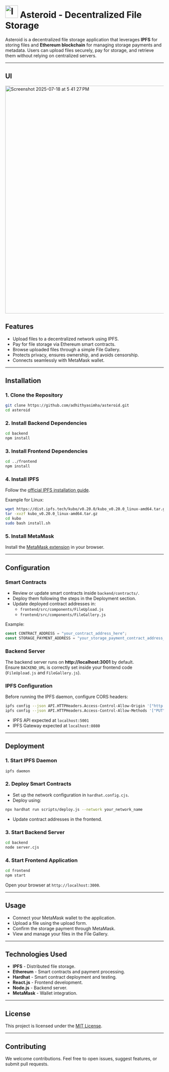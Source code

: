 # <img src="https://github.com/user-attachments/assets/fca3c7ac-9e1f-42d4-9b1d-97333972615e" alt="logo" width="40"/> Asteroid - Decentralized File Storage


Asteroid is a decentralized file storage application that leverages **IPFS** for storing files and **Ethereum blockchain** for managing storage payments and metadata. Users can upload files securely, pay for storage, and retrieve them without relying on centralized servers.

---

## UI

<img width="1236" height="723" alt="Screenshot 2025-07-18 at 5 41 27 PM" src="https://github.com/user-attachments/assets/b6a1f3df-9e80-44a0-ac93-b5fc4ad4d2b4" />


## Features
- Upload files to a decentralized network using IPFS.
- Pay for file storage via Ethereum smart contracts.
- Browse uploaded files through a simple File Gallery.
- Protects privacy, ensures ownership, and avoids censorship.
- Connects seamlessly with MetaMask wallet.

---

## Installation

### 1. Clone the Repository
```bash
git clone https://github.com/adhithyasimha/asteroid.git
cd asteroid
```

### 2. Install Backend Dependencies
```bash
cd backend
npm install
```

### 3. Install Frontend Dependencies
```bash
cd ../frontend
npm install
```

### 4. Install IPFS
Follow the [official IPFS installation guide](https://docs.ipfs.tech/install/).

Example for Linux:
```bash
wget https://dist.ipfs.tech/kubo/v0.20.0/kubo_v0.20.0_linux-amd64.tar.gz
tar -xvzf kubo_v0.20.0_linux-amd64.tar.gz
cd kubo
sudo bash install.sh
```

### 5. Install MetaMask
Install the [MetaMask extension](https://metamask.io/) in your browser.

---

## Configuration

### Smart Contracts
- Review or update smart contracts inside `backend/contracts/`.
- Deploy them following the steps in the Deployment section.
- Update deployed contract addresses in:
  - `frontend/src/components/FileUpload.js`
  - `frontend/src/components/FileGallery.js`

Example:
```javascript
const CONTRACT_ADDRESS = "your_contract_address_here";
const STORAGE_PAYMENT_ADDRESS = "your_storage_payment_contract_address_here";
```

### Backend Server
The backend server runs on **http://localhost:3001** by default.  
Ensure `BACKEND_URL` is correctly set inside your frontend code (`FileUpload.js` and `FileGallery.js`).

### IPFS Configuration
Before running the IPFS daemon, configure CORS headers:
```bash
ipfs config --json API.HTTPHeaders.Access-Control-Allow-Origin '["http://localhost:3000", "http://127.0.0.1:5001"]'
ipfs config --json API.HTTPHeaders.Access-Control-Allow-Methods '["PUT", "POST", "GET"]'
```
- IPFS API expected at `localhost:5001`
- IPFS Gateway expected at `localhost:8080`

---

## Deployment

### 1. Start IPFS Daemon
```bash
ipfs daemon
```

### 2. Deploy Smart Contracts
- Set up the network configuration in `hardhat.config.cjs`.
- Deploy using:
```bash
npx hardhat run scripts/deploy.js --network your_network_name
```
- Update contract addresses in the frontend.

### 3. Start Backend Server
```bash
cd backend
node server.cjs
```

### 4. Start Frontend Application
```bash
cd frontend
npm start
```

Open your browser at `http://localhost:3000`.

---

## Usage

- Connect your MetaMask wallet to the application.
- Upload a file using the upload form.
- Confirm the storage payment through MetaMask.
- View and manage your files in the File Gallery.

---

## Technologies Used
- **IPFS** - Distributed file storage.
- **Ethereum** - Smart contracts and payment processing.
- **Hardhat** - Smart contract deployment and testing.
- **React.js** - Frontend development.
- **Node.js** - Backend server.
- **MetaMask** - Wallet integration.

---

## License
This project is licensed under the [MIT License](LICENSE).

---

## Contributing
We welcome contributions. Feel free to open issues, suggest features, or submit pull requests.

